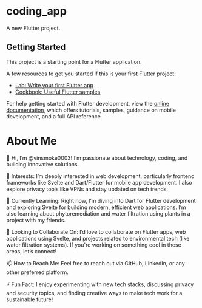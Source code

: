 # coding_app

A new Flutter project.

## Getting Started

This project is a starting point for a Flutter application.

A few resources to get you started if this is your first Flutter project:

- [Lab: Write your first Flutter app](https://docs.flutter.dev/get-started/codelab)
- [Cookbook: Useful Flutter samples](https://docs.flutter.dev/cookbook)

For help getting started with Flutter development, view the
[online documentation](https://docs.flutter.dev/), which offers tutorials,
samples, guidance on mobile development, and a full API reference.


<h1>About Me</h1>
👋 Hi, I’m @vinsmoke0003! I’m passionate about technology, coding, and building innovative solutions.

👀 Interests:
I’m deeply interested in web development, particularly frontend frameworks like Svelte and Dart/Flutter for mobile app development. I also explore privacy tools like VPNs and stay updated on tech trends.

🌱 Currently Learning:
Right now, I’m diving into Dart for Flutter development and exploring Svelte for building modern, efficient web applications. I’m also learning about phytoremediation and water filtration using plants in a project with my friends.

💞️ Looking to Collaborate On:
I’d love to collaborate on Flutter apps, web applications using Svelte, and projects related to environmental tech (like water filtration systems). If you're working on something cool in these areas, let’s connect!

📫 How to Reach Me:
Feel free to reach out via GitHub, LinkedIn, or any other preferred platform.

⚡ Fun Fact:
I enjoy experimenting with new tech stacks, discussing privacy and security topics, and finding creative ways to make tech work for a sustainable future!

